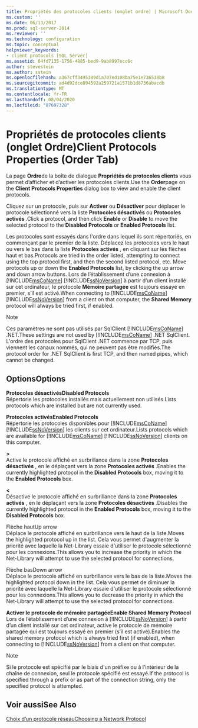 ```yaml
---
title: Propriétés des protocoles clients (onglet ordre) | Microsoft Docs
ms.custom: ''
ms.date: 06/13/2017
ms.prod: sql-server-2014
ms.reviewer: ''
ms.technology: configuration
ms.topic: conceptual
helpviewer_keywords:
- client protocols [SQL Server]
ms.assetid: 64fd7135-1756-4885-bed9-9ab8997ecc6c
author: stevestein
ms.author: sstein
ms.openlocfilehash: a367cff3495389d1a707ed108ba75e1e736538b8
ms.sourcegitcommit: ad4d92dce894592a259721a1571b1d8736abacdb
ms.translationtype: MT
ms.contentlocale: fr-FR
ms.lasthandoff: 08/04/2020
ms.locfileid: "87697328"
---
```

# <a name="client-protocols-properties-order-tab"></a><span data-ttu-id="5a47f-102">Propriétés de protocoles clients (onglet Ordre)</span><span class="sxs-lookup"><span data-stu-id="5a47f-102">Client Protocols Properties (Order Tab)</span></span>
  <span data-ttu-id="5a47f-103">La page **Ordre**de la boîte de dialogue **Propriétés de protocoles clients** vous permet d’afficher et d’activer les protocoles clients.</span><span class="sxs-lookup"><span data-stu-id="5a47f-103">Use the **Order**page on the **Client Protocols Properties** dialog box to view and enable the client protocols.</span></span>  
  
 <span data-ttu-id="5a47f-104">Cliquez sur un protocole, puis sur **Activer** ou **Désactiver** pour déplacer le protocole sélectionné vers la liste **Protocoles désactivés** ou **Protocoles activés** .</span><span class="sxs-lookup"><span data-stu-id="5a47f-104">Click a protocol, and then click **Enable** or **Disable** to move the selected protocol to the **Disabled Protocols** or **Enabled Protocols** list.</span></span>  
  
 <span data-ttu-id="5a47f-105">Les protocoles sont essayés dans l'ordre dans lequel ils sont répertoriés, en commençant par le premier de la liste. Déplacez les protocoles vers le haut ou vers le bas dans la liste **Protocoles activés** , en cliquant sur les flèches haut et bas.</span><span class="sxs-lookup"><span data-stu-id="5a47f-105">Protocols are tried in the order listed, attempting to connect using the top protocol first, and then the second listed protocol, etc. Move protocols up or down the **Enabled Protocols** list, by clicking the up arrow and down arrow buttons.</span></span> <span data-ttu-id="5a47f-106">Lors de l’établissement d’une connexion à [!INCLUDE[msCoName](../../includes/msconame-md.md)] [!INCLUDE[ssNoVersion](../../includes/ssnoversion-md.md)] à partir d’un client installé sur cet ordinateur, le protocole **Mémoire partagée** est toujours essayé en premier, s’il est activé.</span><span class="sxs-lookup"><span data-stu-id="5a47f-106">When connecting to [!INCLUDE[msCoName](../../includes/msconame-md.md)] [!INCLUDE[ssNoVersion](../../includes/ssnoversion-md.md)] from a client on that computer, the **Shared Memory** protocol will always be tried first, if enabled.</span></span>  
  
> [!NOTE]  
>  <span data-ttu-id="5a47f-107">Ces paramètres ne sont pas utilisés par SqlClient [!INCLUDE[msCoName](../../includes/msconame-md.md)] .NET.</span><span class="sxs-lookup"><span data-stu-id="5a47f-107">These settings are not used by [!INCLUDE[msCoName](../../includes/msconame-md.md)] .NET SqlClient.</span></span> <span data-ttu-id="5a47f-108">L'ordre des protocoles pour SqlClient .NET commence par TCP, puis viennent les canaux nommés, qui ne peuvent pas être modifiés.</span><span class="sxs-lookup"><span data-stu-id="5a47f-108">The protocol order for .NET SqlClient is first TCP, and then named pipes, which cannot be changed.</span></span>  
  
## <a name="options"></a><span data-ttu-id="5a47f-109">Options</span><span class="sxs-lookup"><span data-stu-id="5a47f-109">Options</span></span>  
 <span data-ttu-id="5a47f-110">**Protocoles désactivés**</span><span class="sxs-lookup"><span data-stu-id="5a47f-110">**Disabled Protocols**</span></span>  
 <span data-ttu-id="5a47f-111">Répertorie les protocoles installés mais actuellement non utilisés.</span><span class="sxs-lookup"><span data-stu-id="5a47f-111">Lists protocols which are installed but are not currently used.</span></span>  
  
 <span data-ttu-id="5a47f-112">**Protocoles activés**</span><span class="sxs-lookup"><span data-stu-id="5a47f-112">**Enabled Protocols**</span></span>  
 <span data-ttu-id="5a47f-113">Répertorie les protocoles disponibles pour [!INCLUDE[msCoName](../../includes/msconame-md.md)] [!INCLUDE[ssNoVersion](../../includes/ssnoversion-md.md)] les clients sur cet ordinateur.</span><span class="sxs-lookup"><span data-stu-id="5a47f-113">Lists protocols which are available for [!INCLUDE[msCoName](../../includes/msconame-md.md)] [!INCLUDE[ssNoVersion](../../includes/ssnoversion-md.md)] clients on this computer.</span></span>  
  
 **>**  
 <span data-ttu-id="5a47f-114">Active le protocole affiché en surbrillance dans la zone **Protocoles désactivés** , en le déplaçant vers la zone **Protocoles activés** .</span><span class="sxs-lookup"><span data-stu-id="5a47f-114">Enables the currently highlighted protocol in the **Disabled Protocols** box, moving it to the **Enabled Protocols** box.</span></span>  
  
 **\<**  
 <span data-ttu-id="5a47f-115">Désactive le protocole affiché en surbrillance dans la zone **Protocoles activés** , en le déplaçant vers la zone **Protocoles désactivés** .</span><span class="sxs-lookup"><span data-stu-id="5a47f-115">Disables the currently highlighted protocol in the **Enabled Protocols** box, moving it to the **Disabled Protocols** box.</span></span>  
  
 <span data-ttu-id="5a47f-116">Flèche haut</span><span class="sxs-lookup"><span data-stu-id="5a47f-116">Up arrow</span></span>  
 <span data-ttu-id="5a47f-117">Déplace le protocole affiché en surbrillance vers le haut de la liste.</span><span class="sxs-lookup"><span data-stu-id="5a47f-117">Moves the highlighted protocol up in the list.</span></span> <span data-ttu-id="5a47f-118">Cela vous permet d'augmenter la priorité avec laquelle la Net-Library essaie d'utiliser le protocole sélectionné pour les connexions.</span><span class="sxs-lookup"><span data-stu-id="5a47f-118">This allows you to increase the priority in which the Net-Library will attempt to use the selected protocol for connections.</span></span>  
  
 <span data-ttu-id="5a47f-119">Flèche bas</span><span class="sxs-lookup"><span data-stu-id="5a47f-119">Down arrow</span></span>  
 <span data-ttu-id="5a47f-120">Déplace le protocole affiché en surbrillance vers le bas de la liste.</span><span class="sxs-lookup"><span data-stu-id="5a47f-120">Moves the highlighted protocol down in the list.</span></span> <span data-ttu-id="5a47f-121">Cela vous permet de diminuer la priorité avec laquelle la Net-Library essaie d'utiliser le protocole sélectionné pour les connexions.</span><span class="sxs-lookup"><span data-stu-id="5a47f-121">This allows you to decrease the priority in which the Net-Library will attempt to use the selected protocol for connections.</span></span>  
  
 <span data-ttu-id="5a47f-122">**Activer le protocole de mémoire partagée**</span><span class="sxs-lookup"><span data-stu-id="5a47f-122">**Enable Shared Memory Protocol**</span></span>  
 <span data-ttu-id="5a47f-123">Lors de l’établissement d’une connexion à [!INCLUDE[ssNoVersion](../../includes/ssnoversion-md.md)] à partir d’un client installé sur cet ordinateur, active le protocole de mémoire partagée qui est toujours essayé en premier (s’il est activé).</span><span class="sxs-lookup"><span data-stu-id="5a47f-123">Enables the shared memory protocol which is always tried first (if enabled), when connecting to [!INCLUDE[ssNoVersion](../../includes/ssnoversion-md.md)] from a client on that computer.</span></span>  
  
> [!NOTE]  
>  <span data-ttu-id="5a47f-124">Si le protocole est spécifié par le biais d'un préfixe ou à l'intérieur de la chaîne de connexion, seul le protocole spécifié est essayé.</span><span class="sxs-lookup"><span data-stu-id="5a47f-124">If the protocol is specified through a prefix or as part of the connection string, only the specified protocol is attempted.</span></span>  
  
## <a name="see-also"></a><span data-ttu-id="5a47f-125">Voir aussi</span><span class="sxs-lookup"><span data-stu-id="5a47f-125">See Also</span></span>  
 [<span data-ttu-id="5a47f-126">Choix d’un protocole réseau</span><span class="sxs-lookup"><span data-stu-id="5a47f-126">Choosing a Network Protocol</span></span>](../../../2014/tools/configuration-manager/choosing-a-network-protocol.md)  
  
  
